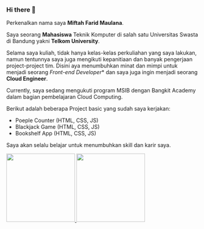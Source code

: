 ### Hi there 👋

<!--
**miftahfrdmaulana/miftahfrdmaulana** is a ✨ _special_ ✨ repository because its `README.md` (this file) appears on your GitHub profile.

Here are some ideas to get you started:

- 🔭 I’m currently working on ...
- 🌱 I’m currently learning ...
- 👯 I’m looking to collaborate on ...
- 🤔 I’m looking for help with ...
- 💬 Ask me about ...
- 📫 How to reach me: ...
- 😄 Pronouns: ...
- ⚡ Fun fact: ...
-->

Perkenalkan nama saya **Miftah Farid Maulana**.<br>

Saya seorang **Mahasiswa** Teknik Komputer di salah satu Universitas Swasta di Bandung yakni **Telkom University**.<br>

Selama saya kuliah, tidak hanya kelas-kelas perkuliahan yang saya lakukan, namun tentunnya saya juga mengikuti kepanitiaan dan banyak pengerjaan project-project tim.
Disini aya menumbuhkan minat dan mimpi untuk menjadi seorang *Front-end Developer** dan saya juga ingin menjadi seorang **Cloud Engineer**.<br>

Currently, saya sedang mengukuti program MSIB dengan Bangkit Academy dalam bagian pembelajaran Cloud Computing.<br>

Berikut adalah beberapa Project basic yang sudah saya kerjakan:<br>
* Poeple Counter (HTML, CSS, JS)
* Blackjack Game (HTML, CSS, JS)
* Bookshelf App (HTML, CSS, JS)<br>

Saya akan selalu belajar untuk menumbuhkan skill dan karir saya.

<p align="left">
<a href="https://github.com/miftahfrdmaulana">
  <img height="180em" src="https://github-readme-stats-eight-theta.vercel.app/api?username=penuliscode&show_icons=true&theme=algolia&include_all_commits=true&count_private=true"/>
  <img height="180em" src="https://github-readme-stats-eight-theta.vercel.app/api/top-langs/?username=penuliscode&layout=compact&theme=algolia"/>
</a>
</p>
